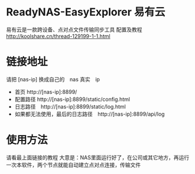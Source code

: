 # ReadyNAS-EasyExplorer 易有云
易有云是一款跨设备、点对点文件传输同步工具
配置及教程 http://koolshare.cn/thread-129199-1-1.html
# 链接地址
请把 [nas-ip] 换成自己的　nas 真实　ip

* 首页 http://[nas-ip]:8899/
* 配置路径 http://[nas-ip]:8899/static/config.html
* 日志路径　http://[nas-ip]:8899/static/log.html
* 如果都无法使用，最后的日志路径　http://[nas-ip]:8899/api/log

# 使用方法
请看最上面链接的教程
大意是：NAS里面运行好了，在公司或其它地方，再运行一次本软件，两个节点就能自动建立点对点连接，传输文件　
